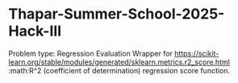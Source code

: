 # Thapar-Summer-School-2025-Hack-III
Problem type: Regression
Evaluation Wrapper for https://scikit-learn.org/stable/modules/generated/sklearn.metrics.r2_score.html :math:R^2 (coefficient of determination) regression score function.
